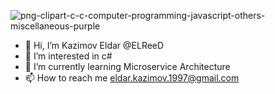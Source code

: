 
![png-clipart-c-c-computer-programming-javascript-others-miscellaneous-purple](https://user-images.githubusercontent.com/88681380/128755754-1db66c33-52bc-45e8-9931-e239983645ec.png)

- 👋 Hi, I’m Kazimov Eldar @ELReeD
- 👀 I’m interested in c#
- 🌱 I’m currently learning Microservice Architecture
- 📫 How to reach me eldar.kazimov.1997@gmail.com

